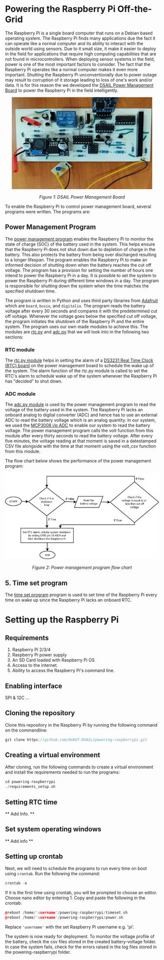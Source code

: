 # Powering the Raspberry Pi Off-the-Grid

The Raspberry Pi is a single board computer that runs on a Debian based operating system. The Raspberry Pi finds many applications due the fact it can operate like a normal computer and its ability to interact with the outside world using sensors. Due to it small size, it make it easier to deploy in the field for applications that require high computing capabilities that are not found in microcontrollers. When deploying sensor systems in the field, power is one of the most important factors to consider. The fact that the Raspberry Pi operates like a normal computer makes it even more important. Shutting the Raspberry Pi unconventionally due to power outage may result to corruption of it storage leading to loss of one's work and/or data. It is for this reason the we developed the [DSAIL Power Management Board](https://kiariegabriel.github.io/powering-the-raspberrypi.html) to power the Raspberry Pi in the field intelligently.

<p align="center">
  <img width="460" height="300" src="/img/power-board.jpg">
  
</p>

<p align="center"> 
  <em>Figure 1: DSAIL Power Management Board</em>
</p>

To enable the Raspberry Pi to control power management board, several programs were written. The programs are:

## Power Management Program
The [power management program](https://github.com/DeKUT-DSAIL/powering-raspberrypi/blob/main/power.py) enables the Raspberry Pi to monitor the state of charge (SOC) of the battery used in the system. This helps ensure that the Raspberry Pi does not shut down due to depletion of charge in the battery. This also protects the battery from being over discharged resulting to a longer lifespan. The program enables the Raspberry Pi to make an informed decision of shutting down when the battery reaches the cut off voltage. The program has a provision for setting the number of hours one intend to power the Raspberry Pi in a day. It is possible to set the system to power the Raspberry Pi during different time windows in a day. The program is responsible for shutting down the system when the time matches the specified shutdown time.

The program is written in Python and uses third party libraries from [Adafruit](https://www.adafruit.com/) which are `board`, `busio`, and `digitalio`. The program reads the battery voltage after every 30 seconds and compares it with the predetermined cut off voltage. Whenever the voltage goes below the specified cut off voltage, the program initiates the shutdown of the Raspberry Pi and the entire system. The program uses our own made modules to achieve this. The modules are [rtc.py](https://github.com/DeKUT-DSAIL/powering-raspberrypi/blob/main/rtc.py) and [adc.py](https://github.com/DeKUT-DSAIL/powering-raspberrypi/blob/main/adc.py) that we will look into in the following two sections:

### RTC module

The [rtc.py module](https://github.com/DeKUT-DSAIL/bioacoustics/blob/master/rtc.py) helps in setting the alarm of a [DS3231 Real Time Clock (RTC) board](https://learn.adafruit.com/adafruit-ds3231-precision-rtc-breakout/overview) on the power management board to schedule the wake up of the system. The alarm function of the rtc.py module is called to set the RTC's alarm to schedule wake up of the system whenever the Raspberry Pi has "decided" to shut down.

### ADC module

The [adc.py module](https://github.com/DeKUT-DSAIL/bioacoustics/blob/master/adc.py) is used by the power management program to read the voltage of the battery used in the system. The Raspberry Pi lacks an onboard analog to digital converter (ADC) and hence has to use an external ADC to read the battery voltage which is an analog quantity. In our system, we used the [MCP3008 i/p ADC](https://learn.adafruit.com/raspberry-pi-analog-to-digital-converters/mcp3008) to enable our system to read the battery voltage. The power management program calls the volt function from this module after every thirty seconds to read the battery voltage. After every five minutes, the voltage reading at that moment is saved in a datestamped CSV file alongside with the time at that moment using the volt_csv function from this module.

The flow chart below shows the performance of the power management program:
<p align="center">
  <img width="auto" height="auto" src="/img/power.png">
  
</p>

<p align="center"> 
  <em>Figure 2: Power management program flow chart</em>
</p>

## 5. Time set program
The [time set program](https://github.com/DeKUT-DSAIL/powering-raspberrypi/blob/main/timeset.py) program is  used to set time of the Raspberry Pi every time on wake up since the Raspberry Pi lacks an onboard RTC.

# Setting up the Raspberry Pi

## Requirements
1. Raspberry Pi 2/3/4
2. Raspberry Pi power supply
3. An SD Card loaded with Raspberry Pi OS
4. Access to the internet.
5. Ability to access the Raspberry Pi's command line.

## Enabling interface
SPI & 12C ...

## Cloning the repository

Clone this repository in the Raspberry Pi by running the following command on the commandline:

```cpp
git clone https://github.com/DeKUT-DSAIL/powering-raspberrypi.git
```
## Creating a virtual environment

After cloning, run the following commands to create a virtual environment and install the requirements needed to run the programs:

```cpp
cd powering-raspberrypi
./requirements_setup.sh
```

## Setting RTC time

** Add Info. **

## Set system operating windows

** Add info **

## Setting up crontab

Next, we will need to schedule the programs to run every time on boot using `crontab`. Run the following the command:

```cpp
crontab -e
```
If it is the first time using crontab, you will be prompted to choose an editor. Choose nano editor by entering 1. Copy and paste the following in the crontab:

```cpp
@reboot /home/'username'/powering-raspberrypi/timeset.sh
@reboot /home/'username'/powering-raspberrypi/power.sh
```
Replace `'username'` with the set Raspberry Pi username e.g. 'pi'.
 
The system is now ready for deployment. To monitor the voltage profile of the battery, check the csv files stored in the created battery-voltage folder. In case the system fails, check for the errors raised in the log files stored in the powering-raspberrypi folder.

